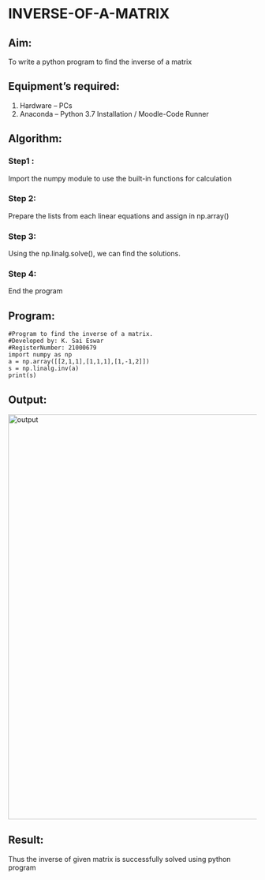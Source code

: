 # INVERSE-OF-A-MATRIX
## Aim:
To write a python program to find the inverse of a matrix
## Equipment’s required:
1. 	Hardware – PCs
2. 	Anaconda – Python 3.7 Installation / Moodle-Code Runner
## Algorithm:
### Step1 : 
Import the numpy module to use the built-in functions for calculation

### Step 2: 
Prepare the lists from each linear equations and assign in np.array()

### Step 3: 
Using the np.linalg.solve(), we can find the solutions.

### Step 4: 
End the program

## Program:
```
#Program to find the inverse of a matrix.
#Developed by: K. Sai Eswar
#RegisterNumber: 21000679
import numpy as np
a = np.array([[2,1,1],[1,1,1],[1,-1,2]])
s = np.linalg.inv(a)
print(s)
```
## Output:
<img width="822" alt="output" src="https://user-images.githubusercontent.com/93427011/154918151-dc30ed89-4e71-4557-9097-fbe84ff861bb.png">

## Result:
Thus the inverse of given matrix is successfully solved using python program

